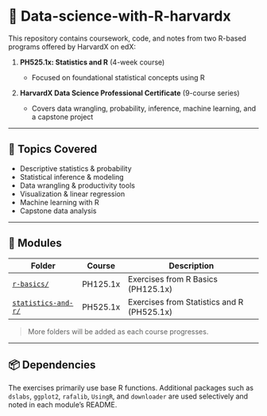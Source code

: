  # 📘 Data-science-with-R-harvardx

This repository contains coursework, code, and notes from two R-based programs offered by HarvardX on edX:

1. **PH525.1x: Statistics and R** (4-week course)  
   - Focused on foundational statistical concepts using R

2. **HarvardX Data Science Professional Certificate** (9-course series)  
   - Covers data wrangling, probability, inference, machine learning, and a capstone project


---

## 🧠 Topics Covered

- Descriptive statistics & probability
- Statistical inference & modeling
- Data wrangling & productivity tools
- Visualization & linear regression
- Machine learning with R
- Capstone data analysis

---

## 📁 Modules

| Folder | Course | Description |
|--------|--------|-------------|
| [`r-basics/`](./r-basics/) | PH125.1x | Exercises from R Basics (PH125.1x) |
| [`statistics-and-r/`](./statistics-and-r/) | PH525.1x | Exercises from Statistics and R (PH525.1x) |

> More folders will be added as each course progresses.

---

## 📦 Dependencies

The exercises primarily use base R functions. Additional packages such as `dslabs`, `ggplot2`, `rafalib`, `UsingR`, and `downloader` are used selectively and noted in each module’s README.
